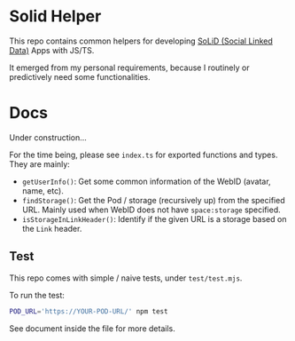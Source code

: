# Solid Helper

This repo contains common helpers for developing [SoLiD (Social Linked Data)](https://solidproject.org/) Apps with JS/TS.

It emerged from my personal requirements, because I routinely or predictively need some functionalities.

# Docs

Under construction...

For the time being, please see `index.ts` for exported functions and types. They are mainly:

- `getUserInfo()`: Get some common information of the WebID (avatar, name, etc).
- `findStorage()`:  Get the Pod / storage (recursively up) from the specified URL. Mainly used when WebID does not have `space:storage` specified.
- `isStorageInLinkHeader()`: Identify if the given URL is a storage based on the `Link` header.

## Test

This repo comes with simple / naive tests, under `test/test.mjs`.

To run the test:

```sh
POD_URL='https://YOUR-POD-URL/' npm test
```

See document inside the file for more details.
